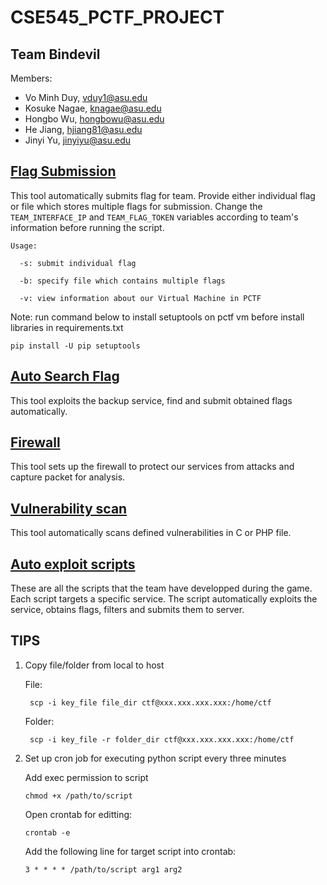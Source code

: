 # CSE545_PCTF_PROJECT

## Team Bindevil

Members:

 - Vo Minh Duy, vduy1@asu.edu
 - Kosuke Nagae, knagae@asu.edu
 - Hongbo Wu, hongbowu@asu.edu
 - He Jiang, hjiang81@asu.edu
 - Jinyi Yu, jinyiyu@asu.edu 

## [Flag Submission](flag-submit)

This tool automatically submits flag for team. Provide either individual flag or file which stores multiple flags for submission. Change the `TEAM_INTERFACE_IP` and 
`TEAM_FLAG_TOKEN` variables according to team's information before running the script.

```
Usage:

  -s: submit individual flag
  
  -b: specify file which contains multiple flags
  
  -v: view information about our Virtual Machine in PCTF
 ```

Note: run command below to install setuptools on pctf vm before install libraries in requirements.txt

    pip install -U pip setuptools

## [Auto Search Flag](auto-search-flag)

This tool exploits the backup service, find and submit obtained flags automatically.

## [Firewall](onestone-firewall)

This tool sets up the firewall to protect our services from attacks and capture packet for analysis. 

## [Vulnerability scan](vulnerability-scan)

This tool automatically scans defined vulnerabilities in C or PHP file.

## [Auto exploit scripts](auto-exploit-script)

These are all the scripts that the team have developped during the game. Each script targets a specific service. The script automatically exploits the service, obtains flags, filters and submits them to server.

## TIPS

1. Copy file/folder from local to host

    File: 

        scp -i key_file file_dir ctf@xxx.xxx.xxx.xxx:/home/ctf

    Folder: 

        scp -i key_file -r folder_dir ctf@xxx.xxx.xxx.xxx:/home/ctf

2. Set up cron job for executing python script every three minutes

    Add exec permission to script
    ```
    chmod +x /path/to/script
    ```
    Open crontab for editting:
    ```
    crontab -e

    ```
    Add the following line for target script into crontab:
    ```
    3 * * * * /path/to/script arg1 arg2
    ```

